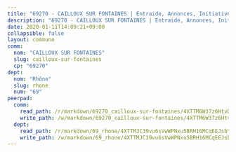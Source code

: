 ```yaml
---
title: "69270 - CAILLOUX SUR FONTAINES | Entraide, Annonces, Initiatives"
description: "69270 - CAILLOUX SUR FONTAINES | Entraide, Annonces, Initiatives"
date: 2020-01-11T14:09:21+09:00
collapsible: false
layout: commune
comm:
  nom: "CAILLOUX SUR FONTAINES"
  slug: cailloux-sur-fontaines
  cp: "69270"
dept:
  nom: "Rhône"
  slug: rhone
  num: "69"
peerpad:
  comm:
    read_path: /r/markdown/69270_cailloux-sur-fontaines/4XTTM6W37z6HtvDSqoY9tnBmd9zLb7PjSkJmva2ti3U5QNfw7
    write_path: /w/markdown/69270_cailloux-sur-fontaines/4XTTM6W37z6HtvDSqoY9tnBmd9zLb7PjSkJmva2ti3U5QNfw7-K3TgUbvSsxUD1bH47GN9senAn7HHYZQUcY1Bbm2NfCP46B5gY7Qiw3hX4zmyPPZs9mxfUv8kxTNoMVuJgHtoHirEkasEtXTa9XDduMRYw6ntVXkcPkwq9qXvNRFzkCTeoe5U9UTs
  dept:
    read_path: /r/markdown/69_rhone/4XTTMJC39vu6sVwWPNxu5BRH16MCqEEJsbYu4RNyAxnNmNtVW
    write_path: /w/markdown/69_rhone/4XTTMJC39vu6sVwWPNxu5BRH16MCqEEJsbYu4RNyAxnNmNtVW-K3TgUzVUEXrXvc8NoaD9JfiBpc5MBFP7KZFqLEsm11xqJDEwSVMy7UACp2eYMzek3K6y2WLoyzq5xdKMZeizKNpfHbUBgJcoYSqfidBaPx8RcTCPmdCXhdgeLZLEYHVco5fHD6Pz
---
```


